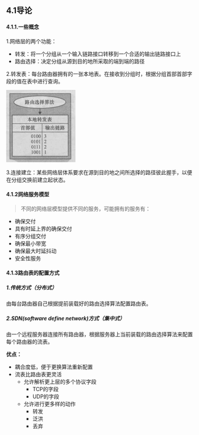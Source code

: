 ## 4.1导论

#### 4.1.1.一些概念

1.网络层的两个功能：

* 转发：将一个分组从一个输入链路接口转移到一个合适的输出链路接口上
* 路由选择：决定分组从源到目的地所采取的端到端的路径

2.转发表：每台路由器拥有的一张本地表。在接收到分组时，根据分组首部首部字段的值在表中进行查询。

![](picture/转发表.png)

3.连接建立：某些网络层体系要求在源到目的地之间所选择的路径彼此握手，以便在分组交换前建立起状态。

#### 4.1.2网络服务模型

> 不同的网络层模型提供不同的服务，可能拥有的服务有：

* 确保交付
* 具有时延上界的确保交付
* 有序分组交付
* 确保最小带宽
* 确保最大时延抖动
* 安全性服务

#### 4.1.3路由表的配置方式

##### 1.传统方式（分布式）

由每台路由器自己根据提前装载好的路由选择算法配置路由表。

##### 2.SDN(software define network)方式（集中式）

由一个远程服务器连接所有路由器，根据服务器上当前装载的路由选择算法来配置每个路由器的流表。

**优点：**

* 耦合度低，便于更换算法重新配置
* 流表比路由表更灵活
	* 允许解析更上层的多个协议字段
		* TCP的字段
		* UDP的字段
	* 允许进行更多样的动作
		* 转发
		* 泛洪
		* 丢弃



